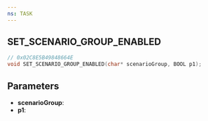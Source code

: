```yaml
---
ns: TASK
---
```

## SET_SCENARIO_GROUP_ENABLED

```c
// 0x02C8E5B49848664E
void SET_SCENARIO_GROUP_ENABLED(char* scenarioGroup, BOOL p1);
```

## Parameters
* **scenarioGroup**:
* **p1**:
